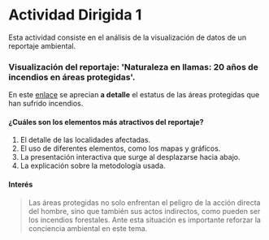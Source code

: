 # Actividad Dirigida 1

Esta actividad consiste en el análisis de la visualización de datos de un reportaje ambiental.

### Visualización del reportaje: 'Naturaleza en llamas: 20 años de incendios en áreas protegidas'.

En este [enlace](https://prodavinci.com/naturalezaenllamas/index.html?home) se aprecian **a detalle** el estatus de las áreas protegidas que han sufrido incendios.

#### ¿Cuáles son los elementos más atractivos del reportaje?

1. El detalle de las localidades afectadas.
2.  El uso de diferentes elementos, como los mapas y gráficos.
3.  La presentación interactiva que surge al desplazarse hacia abajo.
4.  La explicación sobre la metodología usada.

#### Interés

> Las áreas protegidas no solo enfrentan el peligro de la acción directa del hombre, sino que también sus actos indirectos, como pueden ser los incendios forestales.  Ante esta situación es importante reforzar la conciencia ambiental en este tema.
